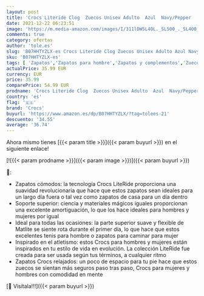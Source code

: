 ```yaml
---
layout: post
title: 'Crocs Literide Clog  Zuecos Unisex Adulto  Azul  Navy/Pepper   39/40 EU'
date: 2021-12-22 06:23:51
image: 'https://m.media-amazon.com/images/I/311lDW5L40L._SL500_._SL400_.jpg'
comments: true
category: ofertas
author: 'tole.es'
slug: 'B07HHTYZLX-es Crocs Literide Clog Zuecos Unisex Adulto Azul Navy/Pepper...'
sku: 'B07HHTYZLX-es'
tags: [ 'Zapatos','Zapatos para hombre','Zapatos y complementos','Zuecos y mules para hombre','crocs','zuecos', ]
actualPrice: 35.99 EUR
currency: EUR
price: 35.99
comparePrice: 54.99 EUR
prodname: 'Crocs Literide Clog  Zuecos Unisex Adulto  Azul  Navy/Pepper   39/40 EU'
country: 'es'
flag: '🇪🇸'
brand: 'Crocs'
buyurl: 'https://www.amazon.es/dp/B07HHTYZLX/?tag=tolees-21'
descuento: '34.55'
average: '36.74'
---
```


Ahora mismo tienes [{{< param title >}}]({{< param buyurl >}}) en el siguiente enlace!

[![{{< param prodname >}}]({{< param image >}})]({{< param buyurl >}})

🔎:

- Zapatos cómodos: la tecnología Crocs LiteRide proporciona una suavidad revolucionaria que hace que estos zapatos sean ideales para un largo día fuera o tal vez como zapatos de casa para un día dentro
- Soporte superior: ciencia y materiales mágicos iguales proporcionan una excelente amortiguación, lo que los hace ideales para hombres y mujeres por igual
- Ideal para todas las ocasiones: la parte superior suave y flexible de Matlite se siente rota durante el primer día, lo que hace que estos excelentes tenis para hombre o zapatos para caminar para mujer
- Inspirado en el atletismo: estos Crocs para hombres y mujeres están inspirados en tu estilo de vida en evolución. La colección LiteRide fue creada para ser usada según tus términos, a cualquier ritmo
- Zapatos Crocs relajados: un poco de espacio para tu pie hace que estos zuecos se sientan más seguros paso tras paso, Crocs para mujeres y hombres con comodidad en mente

[🛒 Visítala!!!]({{< param buyurl >}})
